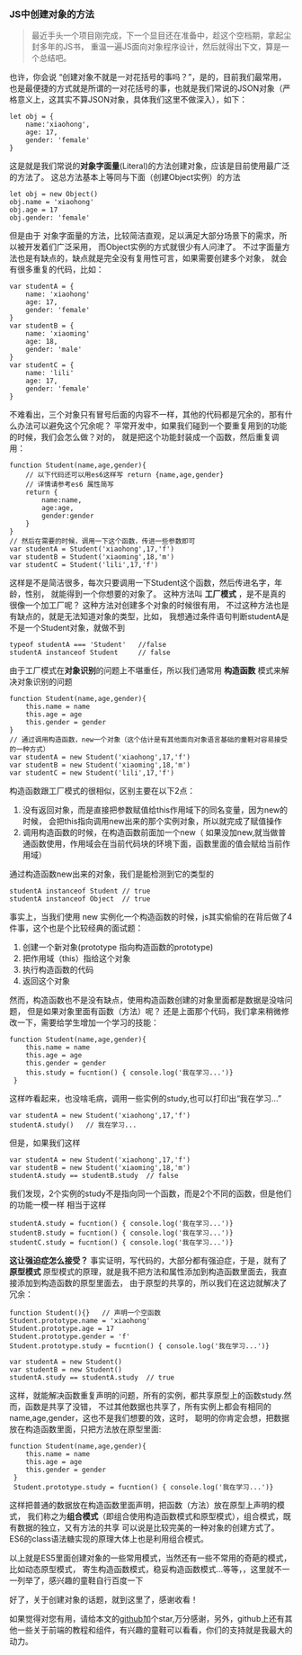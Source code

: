 ### JS中创建对象的方法

> 最近手头一个项目刚完成，下一个显目还在准备中，趁这个空档期，拿起尘封多年的JS书，
重温一遍JS面向对象程序设计，然后就得出下文，算是一个总结吧。

也许，你会说 “创建对象不就是一对花括号的事吗？”，是的，目前我们最常用，
也是最便捷的方式就是所谓的一对花括号的事，也就是我们常说的JSON对象（严格意义上，这其实不算JSON对象，具体我们这里不做深入），如下：

    let obj = {
        name:'xiaohong',
        age: 17,
        gender: 'female'
    }
这是就是我们常说的**对象字面量**(Literal)的方法创建对象，应该是目前使用最广泛的方法了。
这总方法基本上等同与下面（创建Object实例）的方法

    let obj = new Object()
    obj.name = 'xiaohong'
    obj.age = 17
    obj.gender: 'female'
但是由于 对象字面量的方法，比较简洁直观，足以满足大部分场景下的需求，所以被开发着们广泛采用，
而Object实例的方式就很少有人问津了。
不过字面量方法也是有缺点的，缺点就是完全没有复用性可言，如果需要创建多个对象，
就会有很多重复的代码，比如：

    var studentA = {
        name: 'xiaohong'
        age: 17,
        gender: 'female'
    }
    var studentB = {
        name: 'xiaoming'
        age: 18,
        gender: 'male'
    }
    var studentC = {
        name: 'lili'
        age: 17,
        gender: 'female'
    }
不难看出，三个对象只有冒号后面的内容不一样，其他的代码都是冗余的，那有什么办法可以避免这个冗余呢？
平常开发中，如果我们碰到一个要重复用到的功能的时候，我们会怎么做？对的，
就是把这个功能封装成一个函数，然后重复调用：

    function Student(name,age,gender){
        // 以下代码还可以用es6这样写 return {name,age,gender}
        // 详情请参考es6 属性简写
        return {
            name:name,
            age:age,
            gender:gender
        }
    }
    // 然后在需要的时候，调用一下这个函数，传进一些参数即可
    var studentA = Student('xiaohong',17,'f')
    var studentB = Student('xiaoming',18,'m')
    var studentC = Student('lili',17,'f')

这样是不是简洁很多，每次只要调用一下Student这个函数，然后传进名字，年龄，性别，
就能得到一个你想要的对象了。
这种方法叫 **工厂模式** ，是不是真的很像一个加工厂呢？ 这种方法对创建多个对象的时候很有用，
不过这种方法也是有缺点的，就是无法知道对象的类型，比如，
我想通过条件语句判断studentA是不是一个Student对象，就做不到

    typeof studentA === 'Student'   //false
    studentA instanceof Student     // false

由于工厂模式在**对象识别**的问题上不堪重任，所以我们通常用 **构造函数** 模式来解决对象识别的问题

    function Student(name,age,gender){
        this.name = name
        this.age = age
        this.gender = gender
    }
    // 通过调用构造函数，new一个对象（这个估计是有其他面向对象语言基础的童鞋对容易接受的一种方式）
    var studentA = new Student('xiaohong',17,'f')
    var studentB = new Student('xiaoming',18,'m')
    var studentC = new Student('lili',17,'f')

构造函数跟工厂模式的很相似，区别主要在以下2点：
1. 没有返回对象，而是直接把参数赋值给this作用域下的同名变量，因为new的时候，
会把this指向调用new出来的那个实例对象，所以就完成了赋值操作
2. 调用构造函数的时候，在构造函数前面加一个new（
如果没加new,就当做普通函数使用，作用域会在当前代码块的环境下面，函数里面的值会赋给当前作用域）

通过构造函数new出来的对象，我们是能检测到它的类型的

    studentA instanceof Student // true
    studentA instanceof Object  // true

事实上，当我们使用 new 实例化一个构造函数的时候，js其实偷偷的在背后做了4件事，这个也是个比较经典的面试题：
1. 创建一个新对象(prototype 指向构造函数的prototype)
2. 把作用域（this）指给这个对象
3. 执行构造函数的代码
4. 返回这个对象

然而，构造函数也不是没有缺点，使用构造函数创建的对象里面都是数据是没啥问题，
但是如果对象里面有函数（方法）呢？
还是上面那个代码，我们拿来稍微修改一下，需要给学生增加一个学习的技能：

    function Student(name,age,gender){
        this.name = name
        this.age = age
        this.gender = gender
        this.study = fucntion() { console.log('我在学习...')}
     }

这样咋看起来，也没啥毛病，调用一些实例的study,也可以打印出“我在学习...”

    var studentA = new Student('xiaohong',17,'f')
    studentA.study()   // 我在学习...

但是，如果我们这样

    var studentA = new Student('xiaohong',17,'f')
    var studentB = new Student('xiaoming',18,'m')
    studentA.study == studentB.study  // false

我们发现，2个实例的study不是指向同一个函数，而是2个不同的函数，但是他们的功能一模一样
相当于这样

    studentA.study = fucntion() { console.log('我在学习...')}
    studentB.study = fucntion() { console.log('我在学习...')}
    studentC.study = fucntion() { console.log('我在学习...')}

**这让强迫症怎么接受？**
事实证明，写代码的，大部分都有强迫症，于是，就有了**原型模式**
原型模式的原理，就是我不把方法和属性添加到构造函数里面去，我直接添加到构造函数的原型里面去，
由于原型的共享的，所以我们在这边就解决了冗余：

    function Student(){}   // 声明一个空函数
    Student.prototype.name = 'xiaohong'
    Student.prototype.age = 17
    Student.prototype.gender = 'f'
    Student.prototype.study = fucntion() { console.log('我在学习...')}

    var studentA = new Student()
    var studentB = new Student()
    studentA.study == studentA.study  // true

这样，就能解决函数重复声明的问题，所有的实例，都共享原型上的函数study.然而，函数是共享了没错，
不过其他数据也共享了，所有实例上都会有相同的name,age,gender，这也不是我们想要的效，这时，
聪明的你肯定会想，把数据放在构造函数里面，只把方法放在原型里面:

    function Student(name,age,gender){
        this.name = name
        this.age = age
        this.gender = gender
     }
     Student.prototype.study = fucntion() { console.log('我在学习...')}
这样把普通的数据放在构造函数里面声明，把函数（方法）放在原型上声明的模式，
我们称之为**组合模式**（即组合使用构造函数模式和原型模式），组合模式，既有数据的独立，又有方法的共享
可以说是比较完美的一种对象的创建方式了。ES6的class语法糖实现的原理大体上也是利用组合模式。

以上就是ES5里面创建对象的一些常用模式，当然还有一些不常用的奇葩的模式，比如动态原型模式，
寄生构造函数模式，稳妥构造函数模式...等等，，这里就不一一列举了，感兴趣的童鞋自行百度一下

好了，关于创建对象的话题，就到这里了，感谢收看！

如果觉得对您有用，请给本文的[github](https://github.com/noahlam/articles)加个star,万分感谢，另外，github上还有其他一些关于前端的教程和组件，有兴趣的童鞋可以看看，你们的支持就是我最大的动力。